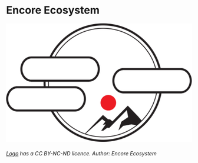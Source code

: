 # Encore Ecosystem

<div id="header" align="center">
  <img src="assets/Encore_Logo_v1.svg", width="1500">
</div>

###### [Logo](profile/assets/Encore_Logo_v1.svg) has a CC BY-NC-ND licence. Author: Encore Ecosystem
